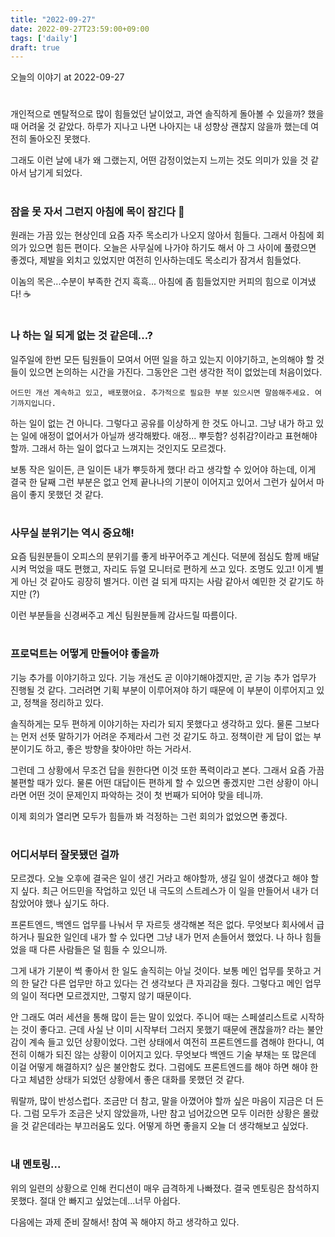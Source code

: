 ```yaml
---
title: "2022-09-27"
date: 2022-09-27T23:59:00+09:00
tags: ['daily']
draft: true
---
```

오늘의 이야기 at 2022-09-27
<!--more--> 

#
개인적으로 멘탈적으로 많이 힘들었던 날이었고, 과연 솔직하게 돌아볼 수 있을까? 했을 때 어려울 것 같았다.
하루가 지나고 나면 나아지는 내 성향상 괜찮지 않을까 했는데 여전히 돌아오진 못했다.

그래도 이런 날에 내가 왜 그랬는지, 어떤 감정이었는지 느끼는 것도 의미가 있을 것 같아서 남기게 되었다.


#
### 잠을 못 자서 그런지 아침에 목이 잠긴다 🥲
원래는 가끔 있는 현상인데 요즘 자주 목소리가 나오지 않아서 힘들다. 
그래서 아침에 회의가 있으면 힘든 편이다. 
오늘은 사무실에 나가야 하기도 해서 아 그 사이에 풀렸으면 좋겠다, 제발을 외치고 있었지만 여전히 인사하는데도 목소리가 잠겨서 힘들었다.

이놈의 목은...수분이 부족한 건지 흑흑... 아침에 좀 힘들었지만 커피의 힘으로 이겨냈다! ☕️


#
### 나 하는 일 되게 없는 것 같은데...?
일주일에 한번 모든 팀원들이 모여서 어떤 일을 하고 있는지 이야기하고, 논의해야 할 것들이 있으면 논의하는 시간을 가진다. 
그동안은 그런 생각한 적이 없었는데 처음이었다.

```
어드민 개선 계속하고 있고, 배포했어요. 추가적으로 필요한 부분 있으시면 말씀해주세요. 여기까지입니다.
```

하는 일이 없는 건 아니다. 
그렇다고 공유를 이상하게 한 것도 아니고. 
그냥 내가 하고 있는 일에 애정이 없어서가 아닐까 생각해봤다. 
애정... 뿌듯함? 성취감?이라고 표현해야 할까. 
그래서 하는 일이 없다고 느껴지는 것인지도 모르겠다.

보통 작은 일이든, 큰 일이든 내가 뿌듯하게 했다! 라고 생각할 수 있어야 하는데, 이게 결국 한 달째 그런 부분은 없고 언제 끝나나의 기분이 이어지고 있어서 그런가 싶어서 마음이 좋지 못했던 것 같다.


#
### 사무실 분위기는 역시 중요해!
요즘 팀원분들이 오피스의 분위기를 좋게 바꾸어주고 계신다. 
덕분에 점심도 함께 배달 시켜 먹었을 때도 편했고, 자리도 듀얼 모니터로 편하게 쓰고 있다. 조명도 있고! 
이게 별게 아닌 것 같아도 굉장히 별거다. 
이런 걸 되게 따지는 사람 같아서 예민한 것 같기도 하지만 (?)

이런 부분들을 신경써주고 계신 팀원분들께 감사드릴 따름이다.


#
### 프로덕트는 어떻게 만들어야 좋을까
기능 추가를 이야기하고 있다. 
기능 개선도 곧 이야기해야겠지만, 곧 기능 추가 업무가 진행될 것 같다. 
그러려면 기획 부분이 이루어져야 하기 때문에 이 부분이 이루어지고 있고, 정책을 정리하고 있다.

솔직하게는 모두 편하게 이야기하는 자리가 되지 못했다고 생각하고 있다. 
물론 그보다는 먼저 선뜻 말하기가 어려운 주제라서 그런 것 같기도 하고. 
정책이란 게 답이 없는 부분이기도 하고, 좋은 방향을 찾아야만 하는 거라서.

그런데 그 상황에서 무조건 답을 원한다면 이것 또한 폭력이라고 본다. 
그래서 요즘 가끔 불편할 때가 있다. 
물론 어떤 대답이든 편하게 할 수 있으면 좋겠지만 그런 상황이 아니라면 어떤 것이 문제인지 파악하는 것이 첫 번째가 되어야 맞을 테니까. 

이제 회의가 열리면 모두가 힘들까 봐 걱정하는 그런 회의가 없었으면 좋겠다.


#
### 어디서부터 잘못됐던 걸까
모르겠다. 
오늘 오후에 결국은 일이 생긴 거라고 해야할까, 생길 일이 생겼다고 해야 할지 싶다. 
최근 어드민을 작업하고 있던 내 극도의 스트레스가 이 일을 만들어서 내가 더 참았어야 했나 싶기도 하다.

프론트엔드, 백엔드 업무를 나눠서 무 자르듯 생각해본 적은 없다.
무엇보다 회사에서 급하거나 필요한 일인데 내가 할 수 있다면 그냥 내가 먼저 손들어서 했었다. 
나 하나 힘들었을 때 다른 사람들은 덜 힘들 수 있으니까. 

그게 내가 기분이 썩 좋아서 한 일도 솔직히는 아닐 것이다. 
보통 메인 업무를 못하고 거의 한 달간 다른 업무만 하고 있다는 건 생각보다 큰 자괴감을 줬다. 
그렇다고 메인 업무의 일이 적다면 모르겠지만, 그렇지 않기 때문이다.

안 그래도 여러 세션을 통해 많이 듣는 말이 있었다. 
주니어 때는 스페셜리스트로 시작하는 것이 좋다고. 
근데 사실 난 이미 시작부터 그러지 못했기 때문에 괜찮을까? 라는 불안감이 계속 들고 있던 상황이었다. 
그런 상태에서 여전히 프론트엔드를 겸해야 한다니, 여전히 이해가 되진 않는 상황이 이어지고 있다. 
무엇보다 백엔드 기술 부채는 또 많은데 이걸 어떻게 해결하지? 싶은 불안함도 컸다. 
그럼에도 프론트엔드를 해야 하면 해야 한다고 체념한 상태가 되었던 상황에서 좋은 대화를 못했던 것 같다.

뭐랄까, 많이 반성스럽다. 
조금만 더 참고, 말을 아꼈어야 할까 싶은 마음이 지금은 더 든다.
그럼 모두가 조금은 낫지 않았을까, 나만 참고 넘어갔으면 모두 이러한 상황은 몰랐을 것 같은데라는 부끄러움도 있다. 
어떻게 하면 좋을지 오늘 더 생각해보고 싶었다.


#
### 내 멘토링...
위의 일련의 상황으로 인해 컨디션이 매우 급격하게 나빠졌다. 결국 멘토링은 참석하지 못했다. 
절대 안 빠지고 싶었는데...너무 아쉽다. 

다음에는 과제 준비 잘해서! 참여 꼭 해야지 하고 생각하고 있다.